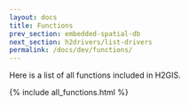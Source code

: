 ```yaml
---
layout: docs
title: Functions
prev_section: embedded-spatial-db
next_section: h2drivers/list-drivers
permalink: /docs/dev/functions/
---
```


Here is a list of all functions included in H2GIS.

{% include all_functions.html %}
